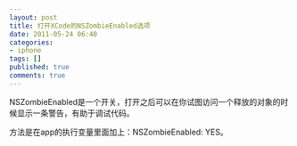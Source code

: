 ```yaml
---
layout: post
title: 打开XCode的NSZombieEnabled选项
date: 2011-05-24 06:40
categories:
- iphone
tags: []
published: true
comments: true
---
```

NSZombieEnabled是一个开关，打开之后可以在你试图访问一个释放的对象的时候显示一条警告，有助于调试代码。

方法是在app的执行变量里面加上：NSZombieEnabled: YES。
